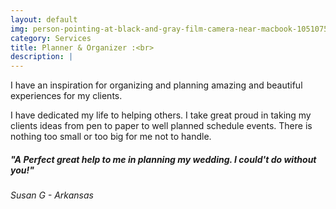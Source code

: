 ```yaml
---
layout: default
img: person-pointing-at-black-and-gray-film-camera-near-macbook-1051075.jpg
category: Services
title: Planner & Organizer :<br>
description: |
---
```

  I have an inspiration for organizing and planning amazing and beautiful experiences for my clients. 
  
  <p>I have dedicated my life to helping others. I take great proud in taking my clients ideas from pen to paper to well planned schedule events. There is nothing too small or too big for me not to handle.</p>
 
 
 
 
<h5> "A Perfect great help to me in planning my wedding. I could't do without you!"</h5>
                                                                <p><h6>Susan G - Arkansas</h6>
 
 
  
